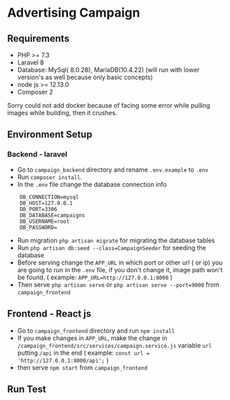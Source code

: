 

# Advertising Campaign

## Requirements

- PHP >= 7.3
- Laravel 8
- Database: MySql( 8.0.28), MariaDB(10.4.22) (will run with lower version's as well because only basic concepts)
- node js >= 12.13.0
- Composer 2

Sorry could not add docker because of facing some error while pulling images while building, then it crushes. 

## Environment Setup 

### Backend - laravel

- Go to `campaign_backend` directory and rename `.env.example` to `.env`
- Run `composer install`.
- In the `.env` file change the database connection info
```
    DB_CONNECTION=mysql 
    DB_HOST=127.0.0.1
    DB_PORT=3306
    DB_DATABASE=campaigns
    DB_USERNAME=root
    DB_PASSWORD=
```
- Run migration `php artisan migrate` for migrating the database tables
- Run `php artisan db:seed --class=CampaignSeeder` for seeding the database
- Before serving change the `APP_URL` in which port or other url ( or ip) you are going to run in the `.env` file, if you don't change it, image path won't be found. ( example: `APP_URL=http://127.0.0.1:8000` )
- Then serve `php artisan serve` or `php artisan serve --port=9000` from `campaign_frontend`

## Frontend - React js

- Go to `campaign_frontend` directory and run `npm install`
- If you make changes in `APP_URL`, make the change in `/campaign_frontend/src/services/campaign.service.js` variable `url` putting `/api` in the end ( example: `const url = 'http://127.0.0.1:8000/api';` )
- then serve `npm start` from `campaign_frontend`

## Run Test

